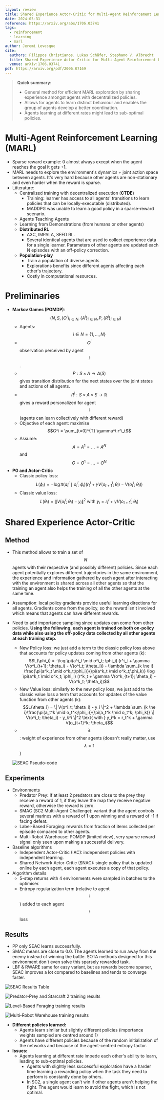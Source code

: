 ```yaml
---
layout: review
title: Shared Experience Actor-Critic for Multi-Agent Reinforcement Learning
date: 2024-05-31
reference: https://arxiv.org/abs/1706.03741
tags:
  - reinforcement
  - learning
  - marl
author: Jeremi Levesque
cite:
  authors: Filippos Christianos, Lukas Schäfer, Stephano V. Albrecht
  title: Shared Experience Actor-Critic for Multi-Agent Reinforcement Learning
  venue: arXiv:1706.03741
pdf: https://arxiv.org/pdf/2006.07169
---
```

> **Quick summary:**
> - General method for efficient MARL exploration by sharing experience amongst agents with decentralized policies.
> - Allows for agents to learn distinct behaviour and enables the group of agents develop a better coordination.
> - Agents learning at different rates might lead to sub-optimal policies.

# Multi-Agent Reinforcement Learning (MARL)
- Sparse reward example: 0 almost always except when the agent reaches the goal it gets +1.
- MARL needs to explore the environment's dynamics + joint action space between agents. It's very hard because other agents are non-stationary and even harder when the reward is sparse.
- Litterature:
	- Centralized training with decentralized execution (**CTDE**)
		- Training: learner has access to all agents' transitions to learn policies that can be locally-executable (distributed). 
		- MADDPG was unable to learn a good policy in a sparse-reward scenario.
	- Agents Teaching Agents
	- Learning from Demonstrations (from humans or other agents)
	- **Distributed RL**
		- A3C, IMPALA, SEED RL.
		- Several identical agents that are used to collect experience data for a single learner. Parameters of other agents are updated each N episodes with an off-policy correction.
	- **Population-play**
		- Train a population of diverse agents.
		- Explorations benefits since different agents affecting each other's trajectory.
		- Costly in computational resources.

# Preliminaries
- **Markov Games (POMDP)**: $$(N, S, \{O^i\}_{i \in N}, \{A^i\}_{i \in N}, P, \{R^i\}_{i \in N})$$   
	- Agents: $$i \in N = \{1, ..., N\}$$
	- $$O^i$$ observation perceived by agent $$i$$.
	- $$P: S \times A \rightarrow \Delta (S)$$ gives transition distribution for the next states over the joint states and actions of all agents.
	- $$R^i: S \times A \times S \rightarrow \mathbb{R}$$ gives a reward personalized for agent $$i$$ (agents can learn collectively with different reward)
	- Objective of each agent: maximise $$G^i = \sum_{t=0}^{T} \gamma^t r^i_t$$ 
	- Assume: $$A = A^1 = ... = A^N$$ and $$O = O^1 = ... = O^N$$ 
- **PG and Actor-Critic**
	- Classic policy loss: $$L(\phi_i) = -\log \pi(a^i_t \mid o^i_t; \phi_i) (r^i_t + \gamma V(o^i_{t+1}; \theta_i) - V(o^i_t; \theta_i))$$
	- Classic value loss: $$L(\theta_i) = \| V(o^i_t; \theta_i) - y_i \|^2  \text{  with  } y_i = r_t^i + \gamma V(o_{t+1}^i; \theta_i)$$

# Shared Experience Actor-Critic

## Method
- This method allows to train a set of $$N$$ agents with their respective (and possibly different) policies. Since each agent potentially explores different trajectories in the same environment, the experience and information gathered by each agent after interacting with the environment is shared across all other agents so that the training an agent also helps the training of all the other agents at the same time.
- Assumption: local policy gradients provide useful learning directions for all agents. Gradients come from the policy, so the reward isn't involved which means that agents can have different rewards.
- Need to add importance sampling since updates can come from other policies. **Using the following, each agent is trained on both on-policy data while also using the off-policy data collected by all other agents at each training step.**
	- New Policy loss: we just add a term to the classic policy loss above that accounts for policy updates coming from other agents (k): $$L(\phi_i) = -\log \pi(a^i_t \mid o^i_t; \phi_i) (r^i_t + \gamma V(o^i_{t+1}; \theta_i) - V(o^i_t; \theta_i)) - \lambda \sum_{k \ne i} \frac{\pi(a^k_t \mid o^k_t;\phi_i)}{\pi(a^k_t \mid o^k_t;\phi_k)} \log \pi(a^k_t \mid o^k_t; \phi_i) (r^k_t + \gamma V(o^k_{t+1}; \theta_i) - V(o^k_t; \theta_i))$$
	- New Value loss: similarly to the new policy loss, we just add to the classic value loss a term that accounts for updates of the value function from other agents (k): $$L(\theta_i) = \| V(o^i_t; \theta_i) - y_i \|^2 + \lambda \sum_{k \ne i}\frac{\pi(a_t^k \mid o_t^k;\phi_i)}{\pi(a_t^k \mid o_t^k; \phi_k)} \| V(o^i_t; \theta_i) - y_k^i \|^2 \text{  with  } y_i^k = r_t^k + \gamma V(o_{t+1}^k; \theta_i)$$
	- $$\lambda$$: weight of experience from other agents (doesn't really matter, use $$\lambda = 1$$)
	
	![SEAC Pseudo-code](/article/images/marl-seac/SEAC-Algo.png) 

## Experiments

- Environments
	- Predator Prey: If at least 2 predators are close to the prey they receive a reward of 1, if they leave the map they receive negative reward, otherwise the reward is zero.
	- SMAC (SC2 Multi-Agent Challenge): variant that the agent controls several marines with a reward of 1 upon winning and a reward of -1 if facing defeat.
	- Label-Based Foraging: rewards from fraction of items collected per episode compared to other agents.
	- Multi-Robot Warehouse: POMDP (limited view), very sparse reward signal only seen upon making a successful delivery.
- Baseline algorithms
	- Independent Actor-Critic (IAC): independent policies with independent learning.
	- Shared Network Actor-Critic (SNAC): single policy that is updated online by each agent, each agent executes a copy of that policy.
- Algorithm details
	- 5-step returns with 4 environments were sampled in batches to the optimiser.
	- Entropy regularization term (relative to agent $$i$$) added to each agent $$i$$ loss

## Results

- PP only SEAC learns successfully.
- SMAC means are close to 0.0. The agents learned to run away from the enemy instead of winning the battle. SOTA methods designed for this environment don't even solve this sparsely rewarded task.
- LBF & RWARE same for easy variant, but as rewards become sparser, SEAC improves a lot compared to baselines and tends to converge faster.

![SEAC Results Table](/article/images/marl-seac/SEAC-Table.png)

![Predator-Prey and Starcraft 2 training results](/article/images/marl-seac/PP-SMAC.png)

![Level-Based Foraging training results](/article/images/marl-seac/LBF.png)

![Multi-Robot Warehouse training results](/article/images/marl-seac/RWARE.png)

- **Different policies learned:**
	- Agents learn similar but slightly different policies (importance weights sampled are centred around 1)
	- Agents have different policies because of the random initialization of the networks and because of the agent-centred entropy factor.
- **Issues:**
	- Agents learning at different rate impede each other's ability to learn, leading to sub-optimal policies.
		- Agents with slightly less successful exploration have a harder time learning a rewarding policy when the task they need to perform is constantly done by others.
		- In SC2, a single agent can't win if other agents aren't helping the fight. The agent would learn to avoid the fight, which is not optimal.
